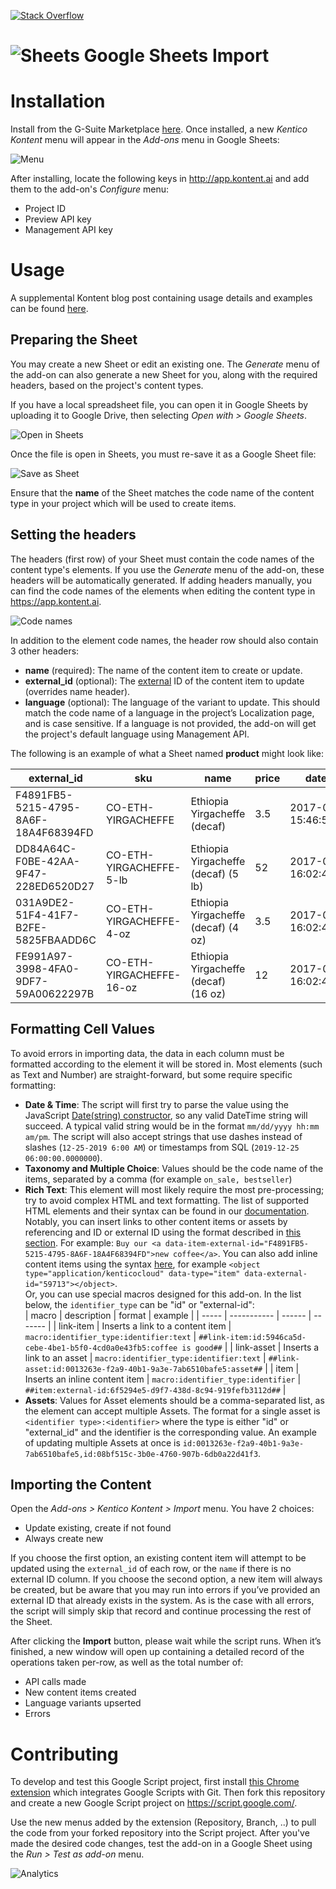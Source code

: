 [![Stack Overflow](https://img.shields.io/badge/Stack%20Overflow-ASK%20NOW-FE7A16.svg?logo=stackoverflow&logoColor=white)](https://stackoverflow.com/tags/kentico-kontent)

# ![Sheets](https://www.google.com/images/about/sheets-icon.svg) Google Sheets Import

# Installation
Install from the G-Suite Marketplace [here](https://gsuite.google.com/marketplace/app/kentico_kontent/482429381322). Once installed, a new _Kentico Kontent_ menu will appear in the _Add-ons_ menu in Google Sheets:

![Menu](https://assets-us-01.kc-usercontent.com/4e9bdd7a-2db8-4c33-a13a-0c368ec2f108/d7fc0c90-dfe4-4685-98fe-1f983a58f7c8/sheets-addon-menu.png)

After installing, locate the following keys in http://app.kontent.ai and add them to the add-on's _Configure_ menu:

- Project ID
- Preview API key
- Management API key

# Usage
A supplemental Kontent blog post containing usage details and examples can be found [here](https://kontent.ai/blog/migrating-content-from-spreadsheets).

## Preparing the Sheet
You may create a new Sheet or edit an existing one. The _Generate_ menu of the add-on can also generate a new Sheet for you, along with the required headers, based on the project's content types.

If you have a local spreadsheet file, you can open it in Google Sheets by uploading it to Google Drive, then selecting _Open with > Google Sheets_.

![Open in Sheets](https://assets-us-01.kc-usercontent.com/4e9bdd7a-2db8-4c33-a13a-0c368ec2f108/cb91a697-53dd-41ae-a34d-826eac738ac7/sheets-addon-openwith.png)

Once the file is open in Sheets, you must re-save it as a Google Sheet file:

![Save as Sheet](https://assets-us-01.kc-usercontent.com/4e9bdd7a-2db8-4c33-a13a-0c368ec2f108/b93f6f94-4711-4c9c-94b0-ec3997140d49/sheets-addon-saveas.png)

Ensure that the __name__ of the Sheet matches the code name of the content type in your project which will be used to create items.

## Setting the headers

The headers (first row) of your Sheet must contain the code names of the content type's elements. If you use the _Generate_ menu of the add-on, these headers will be automatically generated. If adding headers manually, you can find the code names of the elements when editing the content type in https://app.kontent.ai.

![Code names](https://assets-us-01.kc-usercontent.com/4e9bdd7a-2db8-4c33-a13a-0c368ec2f108/9ba8baff-41c0-4d04-b536-52b24e25c99d/sheets-addon-type.png)

In addition to the element code names, the header row should also contain 3 other headers:

- __name__ (required): The name of the content item to create or update.
- __external_id__ (optional): The [external](https://docs.kontent.ai/reference/management-api-v2#section/External-IDs-for-imported-content) ID of the content item to update (overrides name header).
- __language__ (optional): The language of the variant to update. This should match the code name of a language in the project’s Localization page, and is case sensitive. If a language is not provided, the add-on will get the project's default language using Management API.

The following is an example of what a Sheet named __product__ might look like:

 | external_id | sku | name | price |	date_offered |
 | ----------- | --- | ---- | ----- | ------------ |
 | F4891FB5-5215-4795-8A6F-18A4F68394FD |	CO-ETH-YIRGACHEFFE |	Ethiopia Yirgacheffe (decaf) | 3.5 | 2017-01-10 15:46:54.5576119 |
 | DD84A64C-F0BE-42AA-9F47-228ED6520D27 |	CO-ETH-YIRGACHEFFE-5-lb |	Ethiopia Yirgacheffe (decaf) (5 lb) | 52 | 2017-01-10 16:02:44.6796146 |
 | 031A9DE2-51F4-41F7-B2FE-5825FBAADD6C |	CO-ETH-YIRGACHEFFE-4-oz |	Ethiopia Yirgacheffe (decaf) (4 oz) | 3.5 | 2017-01-10 16:02:44.6186085 |
 | FE991A97-3998-4FA0-9DF7-59A00622297B |	CO-ETH-YIRGACHEFFE-16-oz | Ethiopia Yirgacheffe (decaf) (16 oz) | 12 | 2017-01-10 16:02:44.5085975 |
 
## Formatting Cell Values
To avoid errors in importing data, the data in each column must be formatted according to the element it will be stored in. Most elements (such as Text and Number) are straight-forward, but some require specific formatting:

- __Date & Time__: The script will first try to parse the value using the JavaScript [Date(string) constructor](https://developer.mozilla.org/en-US/docs/Web/JavaScript/Reference/Global_Objects/Date), so any valid DateTime string will succeed. A typical valid string would be in the format `mm/dd/yyyy hh:mm am/pm`. The script will also accept strings that use dashes instead of slashes (`12-25-2019 6:00 AM`) or timestamps from SQL (`2019-12-25 06:00:00.0000000`).
- __Taxonomy and Multiple Choice__: Values should be the code name of the items, separated by a comma (for example `on_sale, bestseller`)
- __Rich Text__: This element will most likely require the most pre-processing; try to avoid complex HTML and text formatting. The list of supported HTML elements and their syntax can be found in our [documentation](https://docs.kontent.ai/reference/management-api-v2#section/Rich-text-element/html5-elements-allowed-in-rich-text).
Notably, you can insert links to other content items or assets by referencing and ID or external ID using the format described in [this section](https://docs.kontent.ai/reference/management-api-v2#section/Rich-text-element/links-in-rich-text). For example: `Buy our <a data-item-external-id="F4891FB5-5215-4795-8A6F-18A4F68394FD">new coffee</a>`. You can also add inline content items using the syntax [here](https://docs.kontent.ai/reference/management-api-v2#section/Rich-text-element/content-items-in-rich-text), for example `<object type="application/kenticocloud" data-type="item" data-external-id="59713"></object>`.  
Or, you can use special macros designed for this add-on. In the list below, the `identifier_type` can be "id" or "external-id":  
  | macro | description | format | example |
  | ----- | ----------- | ------ | ------- |
  | link-item | Inserts a link to a content item | `macro:identifier_type:identifier:text` | `##link-item:id:5946ca5d-cebe-4be1-b5f0-4cd0a0e43fb5:coffee is good##` |
  | link-asset | Inserts a link to an asset | `macro:identifier_type:identifier:text` | `##link-asset:id:0013263e-f2a9-40b1-9a3e-7ab6510bafe5:asset##` |
  | item | Inserts an inline content item | `macro:identifier_type:identifier` | `##item:external-id:6f5294e5-d9f7-438d-8c94-919fefb3112d##` |
- __Assets__: Values for Asset elements should be a comma-separated list, as the element can accept multiple Assets. The format for a single asset is `<identifier type>:<identifier>` where the type is either "id" or "external_id" and the identifier is the corresponding value. An example of updating multiple Assets at once is `id:0013263e-f2a9-40b1-9a3e-7ab6510bafe5,id:08bf515c-3b0e-4760-907b-6db0a22d41f3`.

## Importing the Content
Open the _Add-ons > Kentico Kontent > Import_ menu. You have 2 choices:

- Update existing, create if not found
- Always create new

If you choose the first option, an existing content item will attempt to be updated using the `external_id` of each row, or the `name` if there is no external ID column. If you choose the second option, a new item will always be created, but be aware that you may run into errors if you’ve provided an external ID that already exists in the system. As is the case with all errors, the script will simply skip that record and continue processing the rest of the Sheet.

After clicking the __Import__ button, please wait while the script runs. When it’s finished, a new window will open up containing a detailed record of the operations taken per-row, as well as the total number of:

- API calls made
- New content items created
- Language variants upserted
- Errors

# Contributing
To develop and test this Google Script project, first install [this Chrome extension](https://chrome.google.com/webstore/detail/google-apps-script-github/lfjcgcmkmjjlieihflfhjopckgpelofo?hl=en) which integrates Google Scripts with Git. Then fork this repository and create a new Google Script project on https://script.google.com/.

Use the new menus added by the extension (Repository, Branch, ..) to pull the code from your forked repository into the Script project. After you've made the desired code changes, test the add-on in a Google Sheet using the _Run > Test as add-on_ menu.

![Analytics](https://kentico-ga-beacon.azurewebsites.net/api/UA-69014260-4/Kentico/kontent-sheets-import?pixel)
